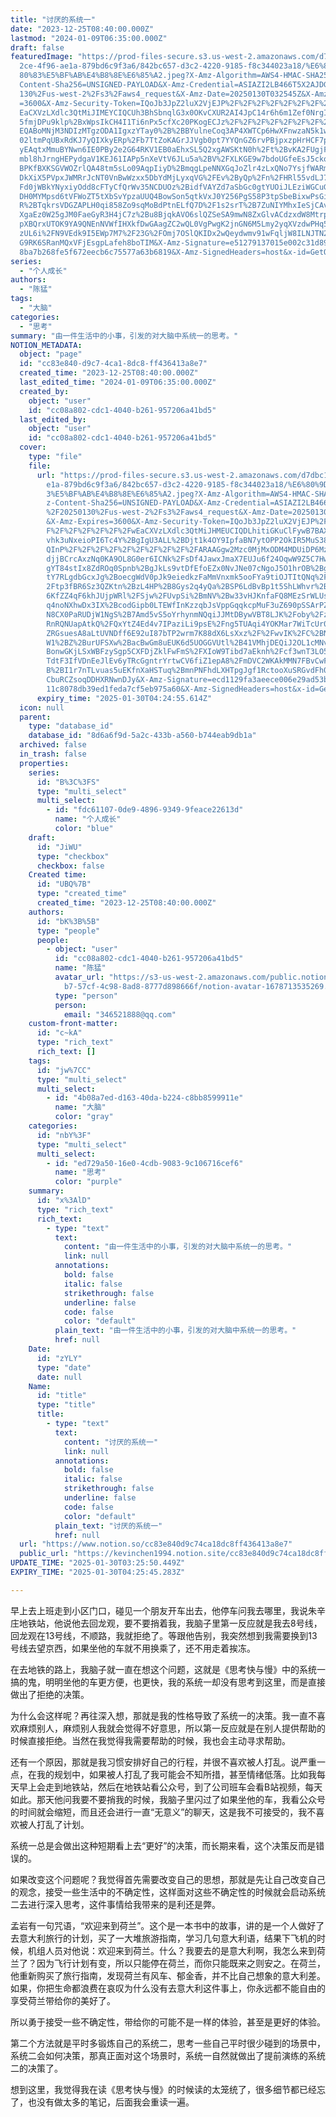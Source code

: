 ```yaml
---
title: "讨厌的系统一"
date: "2023-12-25T08:40:00.000Z"
lastmod: "2024-01-09T06:35:00.000Z"
draft: false
featuredImage: "https://prod-files-secure.s3.us-west-2.amazonaws.com/d7dbc101-8\
  2ce-4f96-ae1a-879bd6c9f3a6/842bc657-d3c2-4220-9185-f8c344023a18/%E6%80%9D%E8%\
  80%83%E5%BF%AB%E4%B8%8E%E6%85%A2.jpeg?X-Amz-Algorithm=AWS4-HMAC-SHA256&X-Amz-\
  Content-Sha256=UNSIGNED-PAYLOAD&X-Amz-Credential=ASIAZI2LB466T5X2AJDG%2F20250\
  130%2Fus-west-2%2Fs3%2Faws4_request&X-Amz-Date=20250130T032545Z&X-Amz-Expires\
  =3600&X-Amz-Security-Token=IQoJb3JpZ2luX2VjEJP%2F%2F%2F%2F%2F%2F%2F%2F%2F%2Fw\
  EaCXVzLXdlc3QtMiJIMEYCIQCUh3BhSbnqlG3x0OKvCXUR2AI4JpC14r6h6m1Zef0NrgIhAOSmgin\
  5fmjDPu9klp%2BxWpsIkCH4I1Ti6nPx5cfXc20PKogECJz%2F%2F%2F%2F%2F%2F%2F%2F%2F%2Fw\
  EQABoMNjM3NDIzMTgzODA1IgxzYTay0%2B%2BBYulneCoq3AP4XWTCp6HwXFnwzaN5k1w1CBAzaYD\
  02ltmPqUBxRdKJ7yQIXkyERp%2Fb7TtZoKAGrJJVgb0pt7YYQnGZ6rvPBjpxzpHrHCF7piZpxme8K\
  yEAqtxMmuBYNwn6IE0PBy2e2G64RKV1EB0aEhxSL5Q2xgAWSKtN0h%2Ft%2BvKA2FUgjFn2n5jQM8\
  mbl8hJrngHEPydgaV1KEJ61IAPp5nXeVtV6JLu5a%2BV%2FXLKGE9w7bdoUGfeEsJ5cko27t2Vy%2\
  BPKfBXKSGVWOZrlQA48tm5sLo09AqpIiyD%2BmqgLpeNNXGqJoZlr4zLxQNo7YsjfWARm7u7JH2Yo\
  DkXiX5PVpxJWMRrJcNT0VnBwWzxx5DbYdMjLyxqVG%2FEv%2ByQp%2Fn%2FHRl55vdLJ7hZhKyh%2\
  Fd0jWBkYNyxiyOdd8cFTyCfQrWv35NCDUOz%2BidfVAYZd7aSbGc0gtYUOiJLEziWGCuGePT9C2MY\
  DH0MYMpsd6tVFWoZT5tXbSvYpzaUUQ4BowSon5qtkVxJ0Y256PgS58P3tpSbeBixwPsGiJkXq6A9t\
  R%2BTqkrsVDGZAPLH0qi858Zo9sqMoBdPtnELfQ7D%2F1s2srT%2B7ZuNIYMhxIeSjCAvOtUXlBiJ\
  XgaEz0W25gJM0FaeGyR3H4jC7z%2Bu8BjqkAVO6slQZSeSA9mwN8ZxGlvACdzxdW8MtrpetSIJ2bq\
  pXBQrxUTOK9YA9QNEnNVWfIHXkfDwGAagZC2wQL0VgPwgK2jnGN6M5Lmy2yqXVzdwPHq5H9JLBZTZ\
  zUL6i%2FN9VEdk9I5EWp7M7%2F23G%2FOmj7OSlQKIDx2wQeydwmv91wFqljW8ILNJTN2e0MyBShB\
  G9RK6SRanMQxVFjEsgpLafeh8boTIM&X-Amz-Signature=e51279137015e002c31d890436a9ad\
  8ba7b268fe5f672eecb6c75577a63b6819&X-Amz-SignedHeaders=host&x-id=GetObject"
series:
  - "个人成长"
authors:
  - "陈猛"
tags:
  - "大脑"
categories:
  - "思考"
summary: "由一件生活中的小事，引发的对大脑中系统一的思考。"
NOTION_METADATA:
  object: "page"
  id: "cc83e840-d9c7-4ca1-8dc8-ff436413a8e7"
  created_time: "2023-12-25T08:40:00.000Z"
  last_edited_time: "2024-01-09T06:35:00.000Z"
  created_by:
    object: "user"
    id: "cc08a802-cdc1-4040-b261-957206a41bd5"
  last_edited_by:
    object: "user"
    id: "cc08a802-cdc1-4040-b261-957206a41bd5"
  cover:
    type: "file"
    file:
      url: "https://prod-files-secure.s3.us-west-2.amazonaws.com/d7dbc101-82ce-4f96-a\
        e1a-879bd6c9f3a6/842bc657-d3c2-4220-9185-f8c344023a18/%E6%80%9D%E8%80%8\
        3%E5%BF%AB%E4%B8%8E%E6%85%A2.jpeg?X-Amz-Algorithm=AWS4-HMAC-SHA256&X-Am\
        z-Content-Sha256=UNSIGNED-PAYLOAD&X-Amz-Credential=ASIAZI2LB466V6Y7O54I\
        %2F20250130%2Fus-west-2%2Fs3%2Faws4_request&X-Amz-Date=20250130T032455Z\
        &X-Amz-Expires=3600&X-Amz-Security-Token=IQoJb3JpZ2luX2VjEJP%2F%2F%2F%2\
        F%2F%2F%2F%2F%2F%2FwEaCXVzLXdlc3QtMiJHMEUCIQDLhitiGKuClFywB7BAXVe%2FM1e\
        vhk3uNxeioPI6Tc4Y%2BgIgU3ALL%2BDjt1k4OY9IpfaBN7ytOPP2OkIR5MuS38KhWJ4qiA\
        QInP%2F%2F%2F%2F%2F%2F%2F%2F%2F%2FARAAGgw2Mzc0MjMxODM4MDUiDP6MzQ1pdgAXn\
        djjBCrcAxzNq0KA9OL8G0er6ICNk%2FsDf4JawxJmaX7EUJu6f24OqwW9Z5C7HwJZ9BqLzR\
        gYT84stIx8ZdROq0Spnb%2BgJkLs9vtDfEfoEZx0NvJNe07cNgoJ5O1hrOB%2BgQIwZy5p2\
        tY7RLgdbGcxJg%2BoecgWdV0pJk9eiedkzFaMmVnxmk5ooFYa9tiOJTItQNq%2FY2kcKEu%\
        2Ftp3fBR6Sz3QZKtn%2BzL4HP%2B8Gys2q4yQa%2BSP6LdBvBp1t5ShLWhvr%2Bvq2R2Jty\
        6KfZZ4qF6khJUjpWRl%2FSjw%2FUvpSi%2BmNV%2Bw33vHJKnfaFQ8MEzSrWLUsIjRkVMgB\
        q4noNXhwDx3IX%2BcodGipb0LTEWfInKzzqbJsVppGqqkcpMuF3uZ690pSSArPZRgKTMojY\
        N8CX0PaRUDjW1NgS%2B7Amd5vS5oYrhynmNQqiJJMtDBywVBT8LJK%2Foby%2Fzqqgh4bDt\
        RnRQNUapAtkQ%2FQxYtZ4Ed4v7IPaziLi9psE%2Fng5TUAqi4YOKMar7WiTcUr03FQvJfry\
        ZRGsuesA8aLtUVNDff6E92uI87bTP2wrm7K88dX6LsXxz%2F%2FwvIK%2FC%2BNzg1RGiBW\
        W1%2BZ%2BurUFSXw%2BacBwGm8uEUK6d5UOGGVUtl%2B41VMhjDEQiJ2OL1cMNvP67wGOqU\
        BonwGKjLSxWBFzySgp5CXFDjZklFwFmS%2FXIoW9Tibd7aEknh%2Fcf3wnT3LO5Phu0BdgO\
        TdtF3IfVDnEeJlEv6yTRcGgntrYrtwCV6fiZ1epA8%2FmDVC2WKAkMMN7FBvCwFbz958B%2\
        B%2BI1r7nTLvuas5uEKfnXaHSTuq%2BmnPNFhdLXHTpgJgf1RctooXuSRGvdFh0X1a3gNRo\
        CbuRCZsoqDDHXRNwnDJy&X-Amz-Signature=ecd1129fa3aeece006e29ad53b214b5a12\
        11c8078db39ed1feda7cf5eb975a60&X-Amz-SignedHeaders=host&x-id=GetObject"
      expiry_time: "2025-01-30T04:24:55.614Z"
  icon: null
  parent:
    type: "database_id"
    database_id: "8d6a6f9d-5a2c-433b-a560-b744eab9db1a"
  archived: false
  in_trash: false
  properties:
    series:
      id: "B%3C%3FS"
      type: "multi_select"
      multi_select:
        - id: "fdc61107-0de9-4896-9349-9feace22613d"
          name: "个人成长"
          color: "blue"
    draft:
      id: "JiWU"
      type: "checkbox"
      checkbox: false
    Created time:
      id: "UBQ%7B"
      type: "created_time"
      created_time: "2023-12-25T08:40:00.000Z"
    authors:
      id: "bK%3B%5B"
      type: "people"
      people:
        - object: "user"
          id: "cc08a802-cdc1-4040-b261-957206a41bd5"
          name: "陈猛"
          avatar_url: "https://s3-us-west-2.amazonaws.com/public.notion-static.com/775523\
            b7-57cf-4c98-8ad8-8777d898666f/notion-avatar-1678713535269.png"
          type: "person"
          person:
            email: "346521888@qq.com"
    custom-front-matter:
      id: "c~kA"
      type: "rich_text"
      rich_text: []
    tags:
      id: "jw%7CC"
      type: "multi_select"
      multi_select:
        - id: "4b08a7ed-d163-40da-b224-c8bb8599911e"
          name: "大脑"
          color: "gray"
    categories:
      id: "nbY%3F"
      type: "multi_select"
      multi_select:
        - id: "ed729a50-16e0-4cdb-9083-9c106716cef6"
          name: "思考"
          color: "purple"
    summary:
      id: "x%3AlD"
      type: "rich_text"
      rich_text:
        - type: "text"
          text:
            content: "由一件生活中的小事，引发的对大脑中系统一的思考。"
            link: null
          annotations:
            bold: false
            italic: false
            strikethrough: false
            underline: false
            code: false
            color: "default"
          plain_text: "由一件生活中的小事，引发的对大脑中系统一的思考。"
          href: null
    Date:
      id: "zYLY"
      type: "date"
      date: null
    Name:
      id: "title"
      type: "title"
      title:
        - type: "text"
          text:
            content: "讨厌的系统一"
            link: null
          annotations:
            bold: false
            italic: false
            strikethrough: false
            underline: false
            code: false
            color: "default"
          plain_text: "讨厌的系统一"
          href: null
  url: "https://www.notion.so/cc83e840d9c74ca18dc8ff436413a8e7"
  public_url: "https://kevinchen1994.notion.site/cc83e840d9c74ca18dc8ff436413a8e7"
UPDATE_TIME: "2025-01-30T03:25:50.449Z"
EXPIRY_TIME: "2025-01-30T04:25:45.283Z"

---
```

<link rel="stylesheet" href="https://cdn.jsdelivr.net/npm/katex@0.16.2/dist/katex.min.css" integrity="sha384-bYdxxUwYipFNohQlHt0bjN/LCpueqWz13HufFEV1SUatKs1cm4L6fFgCi1jT643X" crossorigin="anonymous">


早上去上班走到小区门口，碰见一个朋友开车出去，他停车问我去哪里，我说朱辛庄地铁站，他说他去回龙观，要不要捎着我，我脑子里第一反应就是我去8号线，回龙观在13号线，不顺路，我就拒绝了。等跟他告别，我突然想到我需要换到13号线去望京西，如果坐他的车就不用换乘了，还不用走着挨冻。


在去地铁的路上，我脑子就一直在想这个问题，这就是《思考快与慢》中的系统一搞的鬼，明明坐他的车更方便，也更快，我的系统一却没有思考到这里，而是直接做出了拒绝的决策。


为什么会这样呢？再往深入想，那就是我的性格导致了系统一的决策。我一直不喜欢麻烦别人，麻烦别人我就会觉得不好意思，所以第一反应就是在别人提供帮助的时候直接拒绝。当然在我觉得我需要帮助的时候，我也会主动寻求帮助。


还有一个原因，那就是我习惯安排好自己的行程，并很不喜欢被人打乱。说严重一点，在我的规划中，如果被人打乱了我可能会不知所措，甚至情绪低落。比如我每天早上会走到地铁站，然后在地铁站看公众号，到了公司班车会看B站视频，每天如此。那天他问我要不要捎我的时候，我脑子里闪过了如果坐他的车，我看公众号的时间就会缩短，而且还会进行一直“无意义”的聊天，这是我不可接受的，我不喜欢被人打乱了计划。


系统一总是会做出这种短期看上去“更好”的决策，而长期来看，这个决策反而是错误的。


如果改变这个问题呢？我觉得首先需要改变自己的思想，那就是先让自己改变自己的观念，接受一些生活中的不确定性，这样面对这些不确定性的时候就会启动系统二去进行深入思考，这件事情给我带来的是利还是弊。


孟岩有一句咒语，“欢迎来到荷兰”。这个是一本书中的故事，讲的是一个人做好了去意大利旅行的计划，买了一大堆旅游指南，学习几句意大利语，结果下飞机的时候，机组人员对他说：欢迎来到荷兰。什么？我要去的是意大利啊，我怎么来到荷兰了？因为飞行计划有变，所以只能停在荷兰，而你只能既来之则安之。在荷兰，他重新购买了旅行指南，发现荷兰有风车、郁金香，并不比自己想象的意大利差。如果，你把生命都浪费在哀叹为什么没有去意大利这件事上，你永远都不能自由的享受荷兰带给你的美好了。


所以勇于接受一些不确定性，带给你的可能不是一样的体验，甚至是更好的体验。


第二个方法就是平时多锻炼自己的系统二，思考一些自己平时很少碰到的场景中，系统二会如何决策，那真正面对这个场景时，系统一自然就做出了提前演练的系统二的决策了。


想到这里，我觉得我在读《思考快与慢》的时候读的太笼统了，很多细节都已经忘了，也没有做太多的笔记，后面我会重读一遍。

